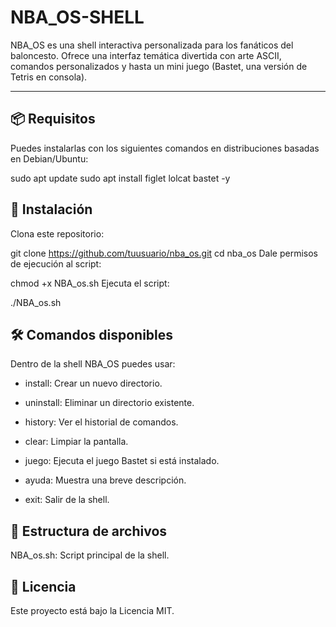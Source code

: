 # NBA_OS-SHELL

NBA_OS es una shell interactiva personalizada para los fanáticos del baloncesto. Ofrece una interfaz temática divertida con arte ASCII, comandos personalizados y hasta un mini juego (Bastet, una versión de Tetris en consola).  

---

## 📦 Requisitos

Puedes instalarlas con los siguientes comandos en distribuciones basadas en Debian/Ubuntu:

sudo apt update
sudo apt install figlet lolcat bastet -y
## 🚀 Instalación
Clona este repositorio:

git clone https://github.com/tuusuario/nba_os.git
cd nba_os
Dale permisos de ejecución al script:


chmod +x NBA_os.sh
Ejecuta el script:


./NBA_os.sh
## 🛠️ Comandos disponibles
Dentro de la shell NBA_OS puedes usar:

* install: Crear un nuevo directorio.

* uninstall: Eliminar un directorio existente.

* history: Ver el historial de comandos.

* clear: Limpiar la pantalla.

* juego: Ejecuta el juego Bastet si está instalado.

* ayuda: Muestra una breve descripción.

* exit: Salir de la shell.

## 📂 Estructura de archivos
NBA_os.sh: Script principal de la shell.

## 📜 Licencia
Este proyecto está bajo la Licencia MIT.
